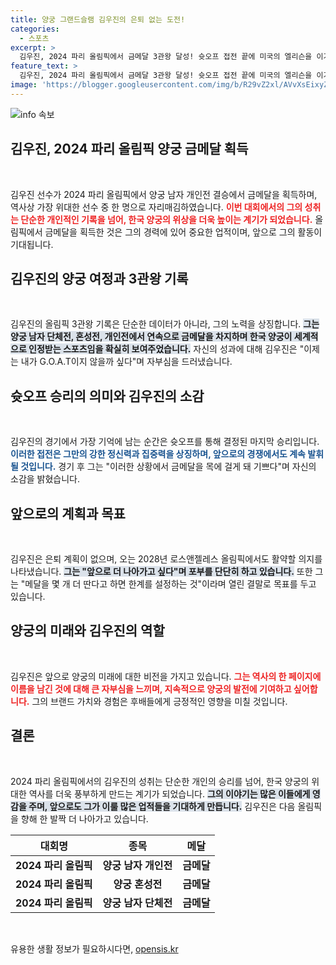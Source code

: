 ```yaml
---
title: 양궁 그랜드슬램 김우진의 은퇴 없는 도전!
categories:
  - 스포츠
excerpt: >
  김우진, 2024 파리 올림픽에서 금메달 3관왕 달성! 슛오프 접전 끝에 미국의 엘리슨을 이기고 양궁 G.O.A.T에 등극한 그의 다음 목표는?
feature_text: >
  김우진, 2024 파리 올림픽에서 금메달 3관왕 달성! 슛오프 접전 끝에 미국의 엘리슨을 이기고 양궁 G.O.A.T에 등극한 그의 다음 목표는?
image: 'https://blogger.googleusercontent.com/img/b/R29vZ2xl/AVvXsEixyZcFfHzMRdzZMjFBmAUKJYCLCGyLL1o632UiGVXcaFdKo_bkvkuCioo0uUKlGfBVcT3P84aROyZIXSBEx3Aw5nCQ3pTgDom1WDC4m8eifvWiAmWEEVb4x6G_l8C0QH225ldMjyaFvpxGEBGNO37VmDTDMHGhJPq73UglMfDca1-0aw/s1600/blogspot.png'
---
```


<p><img src="https://blogger.googleusercontent.com/img/b/R29vZ2xl/AVvXsEixyZcFfHzMRdzZMjFBmAUKJYCLCGyLL1o632UiGVXcaFdKo_bkvkuCioo0uUKlGfBVcT3P84aROyZIXSBEx3Aw5nCQ3pTgDom1WDC4m8eifvWiAmWEEVb4x6G_l8C0QH225ldMjyaFvpxGEBGNO37VmDTDMHGhJPq73UglMfDca1-0aw/s1600/blogspot.png" alt="info 속보" /></p>

<h2 data-ke-size="size26">김우진, 2024 파리 올림픽 양궁 금메달 획득</h2>

<p data-ke-size="size16">&nbsp;</p>

<p>김우진 선수가 2024 파리 올림픽에서 양궁 남자 개인전 결승에서 금메달을 획득하며, 역사상 가장 위대한 선수 중 한 명으로 자리매김하였습니다. <b><span style="color: #ee2323;">이번 대회에서의 그의 성취는 단순한 개인적인 기록을 넘어, 한국 양궁의 위상을 더욱 높이는 계기가 되었습니다.</span></b> 올림픽에서 금메달을 획득한 것은 그의 경력에 있어 중요한 업적이며, 앞으로 그의 활동이 기대됩니다.</p>

<h2 data-ke-size="size26">김우진의 양궁 여정과 3관왕 기록</h2>

<p data-ke-size="size16">&nbsp;</p>

<p>김우진의 올림픽 3관왕 기록은 단순한 데이터가 아니라, 그의 노력을 상징합니다. <b><span style="background-color: #21538527;">그는 양궁 남자 단체전, 혼성전, 개인전에서 연속으로 금메달을 차지하며 한국 양궁이 세계적으로 인정받는 스포츠임을 확실히 보여주었습니다.</span></b> 자신의 성과에 대해 김우진은 "이제는 내가 G.O.A.T이지 않을까 싶다"며 자부심을 드러냈습니다.</p>

<h2 data-ke-size="size26">슛오프 승리의 의미와 김우진의 소감</h2>

<p data-ke-size="size16">&nbsp;</p>

<p>김우진의 경기에서 가장 기억에 남는 순간은 슛오프를 통해 결정된 마지막 승리입니다. <b><span style="color: #1a5490;">이러한 접전은 그만의 강한 정신력과 집중력을 상징하며, 앞으로의 경쟁에서도 계속 발휘될 것입니다.</span></b> 경기 후 그는 "이러한 상황에서 금메달을 목에 걸게 돼 기쁘다"며 자신의 소감을 밝혔습니다.</p>

<h2 data-ke-size="size26">앞으로의 계획과 목표</h2>

<p data-ke-size="size16">&nbsp;</p>

<p>김우진은 은퇴 계획이 없으며, 오는 2028년 로스앤젤레스 올림픽에서도 활약할 의지를 나타냈습니다. <b><span style="background-color: #21538527;">그는 "앞으로 더 나아가고 싶다"며 포부를 단단히 하고 있습니다.</span></b> 또한 그는 "메달을 몇 개 더 딴다고 하면 한계를 설정하는 것"이라며 열린 결말로 목표를 두고 있습니다.</p>

<h2 data-ke-size="size26">양궁의 미래와 김우진의 역할</h2>

<p data-ke-size="size16">&nbsp;</p>

<p>김우진은 앞으로 양궁의 미래에 대한 비전을 가지고 있습니다. <b><span style="color: #ee2323;">그는 역사의 한 페이지에 이름을 남긴 것에 대해 큰 자부심을 느끼며, 지속적으로 양궁의 발전에 기여하고 싶어합니다.</span></b> 그의 브랜드 가치와 경험은 후배들에게 긍정적인 영향을 미칠 것입니다.</p>

<h2 data-ke-size="size26">결론</h2>

<p data-ke-size="size16">&nbsp;</p>

<p>2024 파리 올림픽에서의 김우진의 성취는 단순한 개인의 승리를 넘어, 한국 양궁의 위대한 역사를 더욱 풍부하게 만드는 계기가 되었습니다. <b><span style="background-color: #21538527;">그의 이야기는 많은 이들에게 영감을 주며, 앞으로도 그가 이룰 많은 업적들을 기대하게 만듭니다.</span></b> 김우진은 다음 올림픽을 향해 한 발짝 더 나아가고 있습니다.</p>

<table>
<thead>
<tr>
<th><b>대회명</b></th>
<th><b>종목</b></th>
<th><b>메달</b></th>
</tr>
</thead>
<tbody>
<tr>
<td style="text-align: center; height: 17px;"><b>2024 파리 올림픽</b></td>
<td style="text-align: center; height: 17px;"><b>양궁 남자 개인전</b></td>
<td style="text-align: center; height: 17px;"><b>금메달</b></td>
</tr>
<tr>
<td style="text-align: center; height: 17px;"><b>2024 파리 올림픽</b></td>
<td style="text-align: center; height: 17px;"><b>양궁 혼성전</b></td>
<td style="text-align: center; height: 17px;"><b>금메달</b></td>
</tr>
<tr>
<td style="text-align: center; height: 17px;"><b>2024 파리 올림픽</b></td>
<td style="text-align: center; height: 17px;"><b>양궁 남자 단체전</b></td>
<td style="text-align: center; height: 17px;"><b>금메달</b></td>
</tr>
</tbody>
</table>

<p data-ke-size="size16">&nbsp;</p>
유용한 생활 정보가 필요하시다면, <a href="https://opensis.kr" rel="dofollow">opensis.kr</a>


